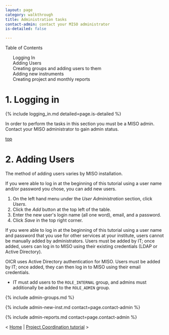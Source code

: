 ```yaml
---
layout: page
category: walkthrough
title: Administration tasks
contact-admin: contact your MISO administrator
is-detailed: false

---
```


<div id="toc">
Table of Contents
<ol>
    <li><a href="#login">Logging In</a></li>
    <li><a href="#users">Adding Users</a></li>
    <li><a href="#perms">Creating groups and adding users to them</a></li>
    <li><a href="#inst">Adding new instruments</a></li>
    <li><a href="#reports">Creating project and monthly reports</a></li>
</ol>
</div>

<a name="login"/>

# 1. Logging in

{% include logging_in.md detailed=page.is-detailed %}

In order to perform the tasks in this section you must be a MISO admin.
Contact your MISO administrator to gain admin status.

<a name="users" href="#" id="toplink">top</a>

# 2. Adding Users

The method of adding users varies by MISO installation. 

If you were able to log in at the beginning of this tutorial using a user name and/or password
you chose, you can add new users.

1. On the left hand menu under the _User Administration_ section, click _Users_.
1. Click the _Add_ button at the top left of the table.
1. Enter the new user's login name (all one word), email, and a password.
1. Click _Save_ in the top right corner.

If you were able to log in at the beginning of this tutorial using a user name and password 
that you use for other services at your institute, users cannot be manually added by administrators.
Users must be added by IT; once added, users can log in to MISO using their existing credentials 
(LDAP or Active Directory).

OICR uses Active Directory authentication for MISO. Users must be added by IT; once added,
they can then log in to MISO using their email credentials.
  * IT must add users to the `ROLE_INTERNAL` group, and admins must additionally be added
to the `ROLE_ADMIN` group.

{% include admin-groups.md %}

{% include admin-new-inst.md contact=page.contact-admin %}

{% include admin-reports.md contact=page.contact-admin %}


< <a href="plain-index">Home</a> | <a href="plain-1-0-project-coordination">Project Coordination tutorial</a> >
